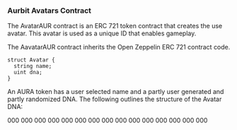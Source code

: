 ### Aurbit Avatars Contract

The AvatarAUR contract is an ERC 721 token contract that creates the use avatar. This avatar is used as a unique ID that enables gameplay.

The AavatarAUR contract inherits the Open Zeppelin ERC 721 contract code.

```
struct Avatar {
  string name;
  uint dna;
}
```

An AURA token has a user selected name and a partly user generated and partly randomized DNA. The following outlines the structure of the Avatar DNA:

000 000 000 000 000 000 000 000 000 000 000 000 000 000 000
